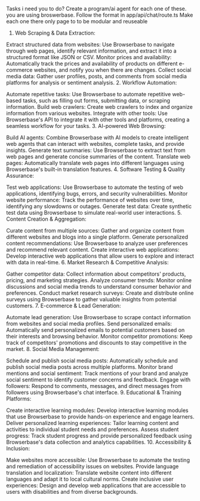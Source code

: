 Tasks i need you to do? 
Create a program/ai agent for each one of these. you are using broswerbase. 
Follow the format in app/api/chat/route.ts 
Make each one there only page to to be modular and reuseable

1. Web Scraping & Data Extraction:

Extract structured data from websites: Use Browserbase to navigate through web pages, identify relevant information, and extract it into a structured format like JSON or CSV.
Monitor prices and availability: Automatically track the prices and availability of products on different e-commerce websites, and notify you when there are changes.
Collect social media data: Gather user profiles, posts, and comments from social media platforms for analysis or sentiment analysis.
2. Workflow Automation:

Automate repetitive tasks: Use Browserbase to automate repetitive web-based tasks, such as filling out forms, submitting data, or scraping information.
Build web crawlers: Create web crawlers to index and organize information from various websites.
Integrate with other tools: Use Browserbase's API to integrate it with other tools and platforms, creating a seamless workflow for your tasks.
3. AI-powered Web Browsing:

Build AI agents: Combine Browserbase with AI models to create intelligent web agents that can interact with websites, complete tasks, and provide insights.
Generate text summaries: Use Browserbase to extract text from web pages and generate concise summaries of the content.
Translate web pages: Automatically translate web pages into different languages using Browserbase's built-in translation features.
4. Software Testing & Quality Assurance:

Test web applications: Use Browserbase to automate the testing of web applications, identifying bugs, errors, and security vulnerabilities.
Monitor website performance: Track the performance of websites over time, identifying any slowdowns or outages.
Generate test data: Create synthetic test data using Browserbase to simulate real-world user interactions.
5. Content Creation & Aggregation:

Curate content from multiple sources: Gather and organize content from different websites and blogs into a single platform.
Generate personalized content recommendations: Use Browserbase to analyze user preferences and recommend relevant content.
Create interactive web applications: Develop interactive web applications that allow users to explore and interact with data in real-time.
6. Market Research & Competitive Analysis:

Gather competitor data: Collect information about competitors' products, pricing, and marketing strategies.
Analyze consumer trends: Monitor online discussions and social media trends to understand consumer behavior and preferences.
Conduct market research surveys: Create and distribute online surveys using Browserbase to gather valuable insights from potential customers.
7. E-commerce & Lead Generation:

Automate lead generation: Use Browserbase to scrape contact information from websites and social media profiles.
Send personalized emails: Automatically send personalized emails to potential customers based on their interests and browsing behavior.
Monitor competitor promotions: Keep track of competitors' promotions and discounts to stay competitive in the market.
8. Social Media Management:

Schedule and publish social media posts: Automatically schedule and publish social media posts across multiple platforms.
Monitor brand mentions and social sentiment: Track mentions of your brand and analyze social sentiment to identify customer concerns and feedback.
Engage with followers: Respond to comments, messages, and direct messages from followers using Browserbase's chat interface.
9. Educational & Training Platforms:

Create interactive learning modules: Develop interactive learning modules that use Browserbase to provide hands-on experience and engage learners.
Deliver personalized learning experiences: Tailor learning content and activities to individual student needs and preferences.
Assess student progress: Track student progress and provide personalized feedback using Browserbase's data collection and analytics capabilities.
10. Accessibility & Inclusion:

Make websites more accessible: Use Browserbase to automate the testing and remediation of accessibility issues on websites.
Provide language translation and localization: Translate website content into different languages and adapt it to local cultural norms.
Create inclusive user experiences: Design and develop web applications that are accessible to users with disabilities and from diverse backgrounds.